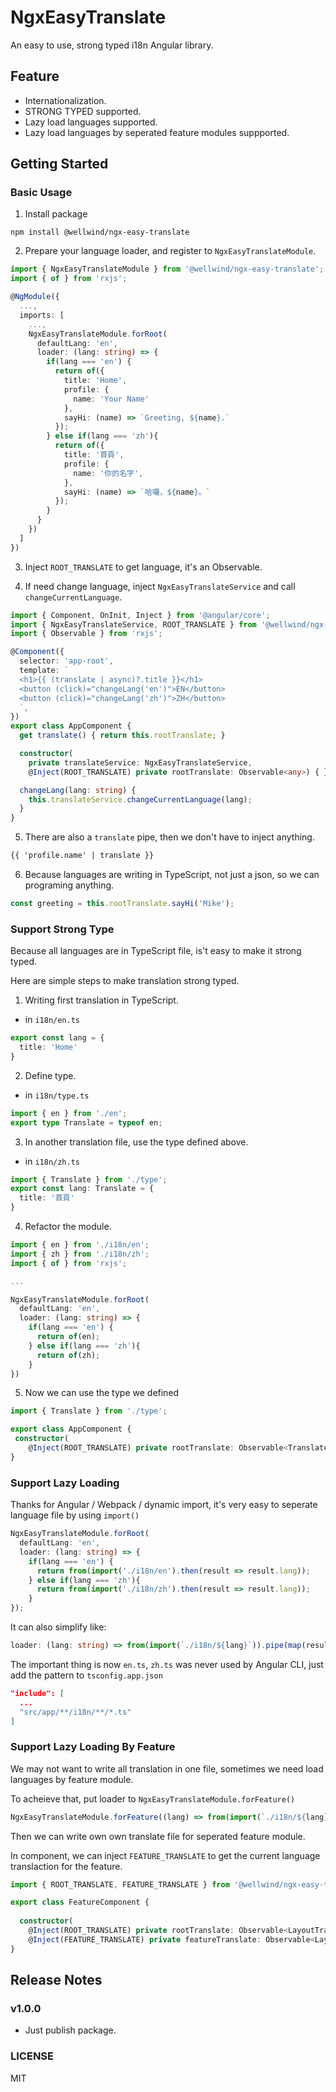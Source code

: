 # NgxEasyTranslate

An easy to use, strong typed i18n Angular library.

## Feature

- Internationalization.
- STRONG TYPED supported.
- Lazy load languages supported.
- Lazy load languages by seperated feature modules suppported.

## Getting Started

### Basic Usage

1. Install package

```shell
npm install @wellwind/ngx-easy-translate
```

2. Prepare your language loader, and register to `NgxEasyTranslateModule`.

```typescript
import { NgxEasyTranslateModule } from '@wellwind/ngx-easy-translate';
import { of } from 'rxjs';

@NgModule({
  ...,
  imports: [
    ...,
    NgxEasyTranslateModule.forRoot(
      defaultLang: 'en',
      loader: (lang: string) => {
        if(lang === 'en') {
          return of({
            title: 'Home',
            profile: {
              name: 'Your Name'
            },
            sayHi: (name) => `Greeting, ${name}.`
          });
        } else if(lang === 'zh'){
          return of({
            title: '首頁',
            profile: {
              name: '你的名字',
            },
            sayHi: (name) => `哈囉，${name}。`
          });
        }
      }
    })
  ]
})
```

3. Inject `ROOT_TRANSLATE` to get language, it's an Observable.

4. If need change language, inject `NgxEasyTranslateService` and call `changeCurrentLanguage`.

```typescript
import { Component, OnInit, Inject } from '@angular/core';
import { NgxEasyTranslateService, ROOT_TRANSLATE } from '@wellwind/ngx-easy-translate';
import { Observable } from 'rxjs';

@Component({
  selector: 'app-root',
  template: `
  <h1>{{ (translate | async)?.title }}</h1>
  <button (click)="changeLang('en')">EN</button>
  <button (click)="changeLang('zh')">ZH</button>
  `,
})
export class AppComponent {
  get translate() { return this.rootTranslate; }

  constructor(
    private translateService: NgxEasyTranslateService,
    @Inject(ROOT_TRANSLATE) private rootTranslate: Observable<any>) { }

  changeLang(lang: string) {
    this.translateService.changeCurrentLanguage(lang);
  }
}
```

5. There are also a `translate` pipe, then we don't have to inject anything.

```html
{{ 'profile.name' | translate }}
```

6. Because languages are writing in TypeScript, not just a json, so we can programing anything.

```typescript
const greeting = this.rootTranslate.sayHi('Mike');
```

### Support Strong Type

Because all languages are in TypeScript file, is't easy to make it strong typed.

Here are simple steps to make translation strong typed.

1. Writing first translation in TypeScript.

* in `i18n/en.ts`

```typescript
export const lang = {
  title: 'Home'
}
```

2. Define type.

* in `i18n/type.ts`

```typescript
import { en } from './en';
export type Translate = typeof en;
```

3. In another translation file, use the type defined above.

* in `i18n/zh.ts`

```typescript
import { Translate } from './type';
export const lang: Translate = {
  title: '首頁'
}
```

4. Refactor the module.

```typescript
import { en } from './i18n/en';
import { zh } from './i18n/zh';
import { of } from 'rxjs';

...

NgxEasyTranslateModule.forRoot(
  defaultLang: 'en',
  loader: (lang: string) => {
    if(lang === 'en') {
      return of(en);
    } else if(lang === 'zh'){
      return of(zh);
    }
})
```

5. Now we can use the type we defined

```typescript
import { Translate } from './type';

export class AppComponent {
 constructor(
    @Inject(ROOT_TRANSLATE) private rootTranslate: Observable<Translate>) { }
}
```

### Support Lazy Loading

Thanks for Angular / Webpack / dynamic import, it's very easy to seperate language file by using `import()`

```typescript
NgxEasyTranslateModule.forRoot(
  defaultLang: 'en',
  loader: (lang: string) => {
    if(lang === 'en') {
      return from(import('./i18n/en').then(result => result.lang));
    } else if(lang === 'zh'){
      return from(import('./i18n/zh').then(result => result.lang));
    }
});
```

It can also simplify like:

```typescript
loader: (lang: string) => from(import(`./i18n/${lang}`)).pipe(map(result => result.lang))
```

The important thing is now `en.ts`, `zh.ts` was never used by Angular CLI, just add the pattern to `tsconfig.app.json`

```json
"include": [
  ...
  "src/app/**/i18n/**/*.ts"
]
```

### Support Lazy Loading By Feature

We may not want to write all translation in one file, sometimes we need load languages by feature module.

To acheieve that, put loader to `NgxEasyTranslateModule.forFeature()`

```typescript
NgxEasyTranslateModule.forFeature((lang) => from(import(`./i18n/${lang}`).then(result => result.lang)))
```

Then we can write own own translate file for seperated feature module.

In component, we can inject `FEATURE_TRANSLATE` to get the current language translaction for the feature.

```typescript
import { ROOT_TRANSLATE, FEATURE_TRANSLATE } from '@wellwind/ngx-easy-translate';

export class FeatureComponent {
  
  constructor(
    @Inject(ROOT_TRANSLATE) private rootTranslate: Observable<LayoutTranslate>,
    @Inject(FEATURE_TRANSLATE) private featureTranslate: Observable<LayoutTranslate>) { }
}
```


## Release Notes

### v1.0.0

* Just publish package.

### LICENSE

MIT
